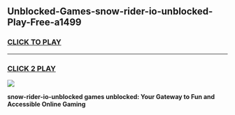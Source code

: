 
## Unblocked-Games-snow-rider-io-unblocked-Play-Free-a1499
<h3>
<a href="https://premium76.site?title=snow-rider-io-unblocked&ref=17A">CLICK TO PLAY</a></h3>
<hr>

<h3>
<a href="https://premium76.site?title=snow-rider-io-unblocked&ref=17A">CLICK 2 PLAY</a>
  
</h3>

<a href="https://premium76.site?title=snow-rider-io-unblocked&ref=17A"><img src="https://clearcache.store/games.png"></a>


**snow-rider-io-unblocked games unblocked: Your Gateway to Fun and Accessible Online Gaming**
